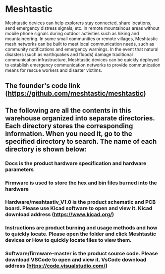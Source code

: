 # Meshtastic
 Meshtastic devices can help explorers stay connected, share locations, send emergency distress signals, etc. in remote mountainous areas without mobile phone signals during outdoor activities such as hiking and mountaineering. In some small communities or remote villages, Meshtastic mesh networks can be built to meet local communication needs, such as community notifications and emergency warnings. In the event that natural disasters (such as earthquakes and floods) damage traditional communication infrastructure, Meshtastic devices can be quickly deployed to establish emergency communication networks to provide communication means for rescue workers and disaster victims.
## The founder's code link (https://github.com/meshtastic/meshtastic)
## The following are all the contents in this warehouse organized into separate directories. Each directory stores the corresponding information. When you need it, go to the specified directory to search. The name of each directory is shown below:
### Docs is the product hardware specification and hardware parameters
### Firmware is used to store the hex and bin files burned into the hardware
### Hardware/meshtastiv_V1.0 is the product schematic and PCB board. Please use Kicad software to open and view it. Kicad download address (https://www.kicad.org/)
### Instructions are product burning and usage methods and how to quickly locate. Please open the folder and click Meshtastic devices or How to quickly locate files to view them.
### Software/firmware-master is the product source code. Please download VSCode to open and view it. VsCode download address (https://code.visualstudio.com/)
